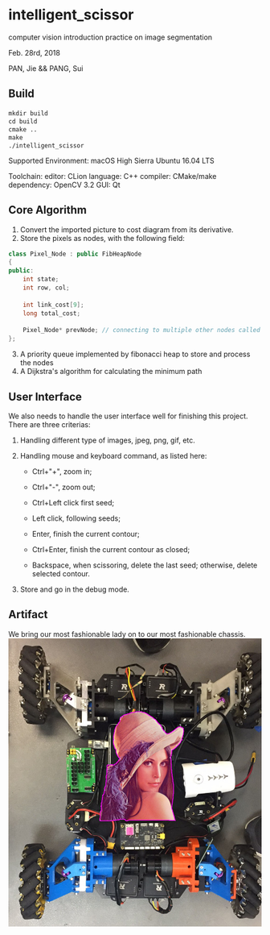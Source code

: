 # intelligent_scissor
computer vision introduction practice on image segmentation

Feb. 28rd, 2018

PAN, Jie && PANG, Sui

## Build
```
mkdir build
cd build
cmake ..
make
./intelligent_scissor
```

Supported Environment:
    macOS High Sierra
    Ubuntu 16.04 LTS
    
Toolchain:
    editor:     CLion
    language:   C++
    compiler:   CMake/make 
    dependency: OpenCV 3.2
    GUI:        Qt

## Core Algorithm
1. Convert the imported picture to cost diagram from its derivative.
2. Store the pixels as nodes, with the following field:
```c++
class Pixel_Node : public FibHeapNode
{
public:
    int state;
    int row, col;

    int link_cost[9];
    long total_cost;

    Pixel_Node* prevNode; // connecting to multiple other nodes called graph
};
```
3. A priority queue implemented by fibonacci heap to store and process the nodes
4. A Dijkstra's algorithm for calculating the minimum path 

## User Interface
We also needs to handle the user interface well for finishing this project. There are three criterias:
1. Handling different type of images, jpeg, png, gif, etc.
2. Handling mouse and keyboard command, as listed here:

   - Ctrl+"+", zoom in;

   - Ctrl+"-", zoom out;

   - Ctrl+Left click first seed;

   - Left click, following seeds;

   - Enter, finish the current contour;

   - Ctrl+Enter, finish the current contour as closed;

   - Backspace, when scissoring, delete the last seed; otherwise, delete selected contour.

3. Store and go in the debug mode.

## Artifact
We bring our most fashionable lady on to our most fashionable chassis.
![Lena on chassis](https://github.com/Beck-Sisyphus/intelligent_scissor/blob/master/image/lena_on_chassis.jpg)

